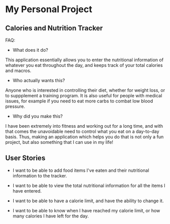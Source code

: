 # My Personal Project

## Calories and Nutrition Tracker

FAQ:
- What does it do?

This application essentially allows you to enter the nutritional information of whatever you eat throughout the day, 
and keeps track of your total calories and macros.

- Who actually wants this?

Anyone who is interested in controlling their diet, whether for weight loss, or to suppplement a training program. 
It is also useful for people with medical issues, for example if you need to eat more carbs to combat 
low blood pressure.

- Why did you make this?

I have been extremely into fitness and working out for a long time, and with that comes the unavoidable need to 
control what you eat on a day-to-day basis. Thus, making an application which helps you do that is not only a fun 
project, but also something that I can use in my life!

## User Stories
- I want to be able to add food items I've eaten and their nutritional information to the tracker.

- I want to be able to view the total nutritional information for all the items I have entered.

- I want to be able to have a calorie limit, and have the ability to change it.

- I want to be able to know when I have reached my calorie limit, or how many calories I have left for the day.